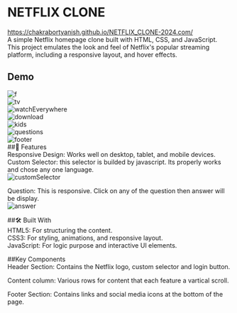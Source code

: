 # NETFLIX CLONE
https://chakrabortyanish.github.io/NETFLIX_CLONE-2024.com/<br>
A simple Netflix homepage clone built with HTML, CSS, and JavaScript. This project emulates the look and feel of Netflix's popular streaming platform, including a responsive layout, and hover effects.<br>
## Demo
![f](https://github.com/user-attachments/assets/f957788e-c4f8-4f13-8776-52113470e1d3)<br>
![tv](https://github.com/user-attachments/assets/292aa3bc-1d6d-446c-a1d0-7f78271de0bc)<br>
![watchEverywhere](https://github.com/user-attachments/assets/dd6edbd1-25b9-4aa7-92ff-cb4473f56283)<br>
![download](https://github.com/user-attachments/assets/4e3c8218-51a8-4a15-8012-31df6f042f77)<br>
![kids](https://github.com/user-attachments/assets/342404f8-bec3-467b-99d5-920f21aa4aa2)<br>
![questions](https://github.com/user-attachments/assets/c4cddc73-62f6-432e-a8d3-359f3b687607)<br>
![footer](https://github.com/user-attachments/assets/2a7baf80-1b18-437d-8cef-d1e6ffbb95c0)<br>
##📌 Features<br>
Responsive Design: Works well on desktop, tablet, and mobile devices.<br>
Custom Selector: this selector is builded by javascript. Its properly works and chose any one language.<br>
![customSelector](https://github.com/user-attachments/assets/88ac2d4a-a6cc-47cf-bab1-fcebd8194061)<br>

Question: This is responsive. Click on any of the question then answer will be display.<br>
![answer](https://github.com/user-attachments/assets/dfc76c8a-1422-43e3-bbda-e9097eac95dc)<br>


##🛠️ Built With<br>
HTML5: For structuring the content.<br>
CSS3: For styling, animations, and responsive layout.<br>
JavaScript: For logic purpose and interactive UI elements.

##Key Components<br>
Header Section:
Contains the Netflix logo, custom selector and login button.<br>

Content column:
Various rows for content that each feature a vartical scroll.<br>

Footer Section:
Contains links and social media icons at the bottom of the page.





